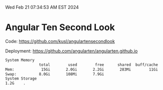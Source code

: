 Wed Feb 21 07:34:53 AM EST 2024

# Angular Ten Second Look

Code: https://github.com/kusl/angulartensecondlook

Deployment: https://github.com/angularten/angularten.github.io

```bash
System Memory
               total        used        free      shared  buff/cache   available
Mem:            15Gi       2.0Gi       2.2Gi       283Mi        11Gi        13Gi
Swap:          8.0Gi       108Mi       7.9Gi
System Storage
1.2G	.
```
```bash
